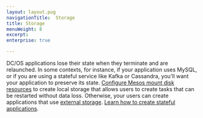 ```yaml
---
layout: layout.pug
navigationTitle:  Storage
title: Storage
menuWeight: 8
excerpt:
enterprise: true

---
```








DC/OS applications lose their state when they terminate and are relaunched. In some contexts, for instance, if your application uses MySQL, or if you are using a stateful service like Kafka or Cassandra, you'll want your application to preserve its state. [Configure Mesos mount disk resources](/1.8/administration/storage/mount-disk-resources/) to create local storage that allows  users to create tasks that can be restarted without data loss. Otherwise, your users can create applications that use [external storage](/1.8/usage/storage/external-storage/). [Learn how to create stateful applications](/1.8/usage/storage/).
